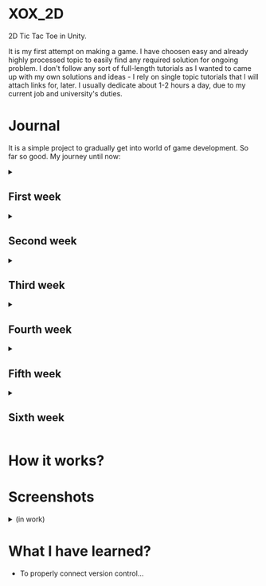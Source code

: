 # XOX_2D
2D Tic Tac Toe in Unity.

It is my first attempt on making a game. I have choosen easy and already highly processed topic to easily find any required solution for ongoing problem. I don't follow any sort of full-length tutorials as I wanted to came up with my own solutions and ideas - I rely on single topic tutorials that I will attach links for, later. I usually dedicate about 1-2 hours a day, due to my current job and university's duties.
<!---
Markdown:
> [Journal](https://github.com/Hiroten31/XOX_2D/edit/main/README.md#journal)

> [How it works?](https://github.com/Hiroten31/XOX_2D/edit/main/README.md#how-it-works)

> [Screenshots](https://github.com/Hiroten31/XOX_2D/edit/main/README.md#screenshots)

> [What I have learned](https://github.com/Hiroten31/XOX_2D/edit/main/README.md#what-i-have-learned)
--->
# Journal
It is a simple project to gradually get into world of game development. So far so good. My journey until now:
<details>
  <summary><h2>First week</h2></summary>

```
- Creating a project
- Adding a background
- Making first C# script to change sprite and properties of the background on key click
- Finding out good enough assets to use in the future
- Deciding on the methods to use
```
</links>
</details>

<details>
  <summary><h2>Second week</h2></summary>

```
- Fighting with proper placement of the planet
- Trying out different methods and making them move using Update() function and math's sin() and cos()
- Figuring out how to calculate right angle to spawn planet outside of vidible area (Acos()) - very nerve breaking
- Testing if they are working well
- First attempts of grid generation
```
</links>
</details>

<details>
  <summary><h2>Third week</h2></summary>

```
- Adding buttons to make menu for players
- Trying out to use global variables for settings
- Implementing GameManager, slider to set-up grid size
- Upgrading grid generator and tile actions as placing X's and O's
```
</links>
</details>

<details>
  <summary><h2>Fourth week</h2></summary>

```
- A little break due to easter 🐣 holidays!
- Slowly implementing logic to check if placing X or O was a winning move for a player
- Considered refactoring GridManager to static class for better practice (like in GameManager)
```
</details>

<details>
  <summary><h2>Fifth week</h2></summary>

```
- Did full logic behing checking if player is making a winning move.
  Checking line horizontally, vertically and for both diagonals. (not optimalized)
- Researched about solutions I want to use to properly scale and position the grid
- Realized how much code I have to refactor and had a little break(down)...
```
</details>

<details>
  <summary><h2>Sixth week</h2></summary>

```
- Refactor offset with a lot of math checking, apparently for nothing as relative position won't need that
- Added proper grid positioning (to the right side) and scaling with number of tiles
- Added a text box, buttons and diplays for proper and clear game control
```
</details>


# How it works?


# Screenshots 
<details>
  <summary>(in work)</summary>

### Gameplay scene set-up
![image](https://github.com/Hiroten31/XOX_2D/assets/97809912/a2667ce4-c611-4609-b832-96b7e6b8cb65)



### Main menu 
![image](https://github.com/Hiroten31/XOX_2D/assets/97809912/a90e5851-d197-4eb5-ba7a-18556bdcbf2b)

### Settings menu
![image](https://github.com/Hiroten31/XOX_2D/assets/97809912/23bb020a-f41f-42be-bf88-25cebae34b22)


### Grid generation
![image](https://github.com/Hiroten31/XOX_2D/assets/97809912/f006a818-5499-431a-866d-39817281ca76)

### Example of gameplay (sprite placeholders)
![image](https://github.com/Hiroten31/XOX_2D/assets/97809912/44e262b6-bc15-4841-a472-debd7a17d3e4)
</details>

# What I have learned?
- To properly connect version control...
